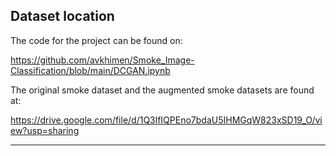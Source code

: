 ## Dataset location

The code for the project can be found on:

https://github.com/avkhimen/Smoke_Image-Classification/blob/main/DCGAN.ipynb

The original smoke dataset and the augmented smoke datasets are found at:

https://drive.google.com/file/d/1Q3lfIQPEno7bdaU5IHMGqW823xSD19_O/view?usp=sharing

---
